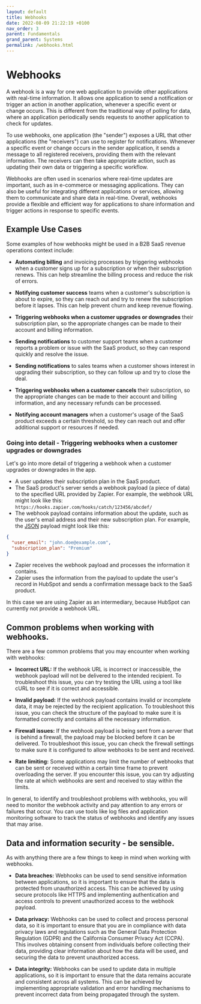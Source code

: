 ```yaml
---
layout: default
title: Webhooks
date: 2022-08-09 21:22:19 +0100
nav_order: 3
parent: Fundamentals
grand_parent: Systems
permalink: /webhooks.html
---
```


# Webhooks

A webhook is a way for one web application to provide other applications with real-time information. It allows one application to send a notification or trigger an action in another application, whenever a specific event or change occurs. This is different from the traditional way of polling for data, where an application periodically sends requests to another application to check for updates.

To use webhooks, one application (the "sender") exposes a URL that other applications (the "receivers") can use to register for notifications. Whenever a specific event or change occurs in the sender application, it sends a message to all registered receivers, providing them with the relevant information. The receivers can then take appropriate action, such as updating their own data or triggering a specific workflow.

Webhooks are often used in scenarios where real-time updates are important, such as in e-commerce or messaging applications. They can also be useful for integrating different applications or services, allowing them to communicate and share data in real-time. Overall, webhooks provide a flexible and efficient way for applications to share information and trigger actions in response to specific events.

## Example Use Cases

Some examples of how webhooks might be used in a B2B SaaS revenue operations context include:

- **Automating billing** and invoicing processes by triggering webhooks when a customer signs up for a subscription or when their subscription renews. This can help streamline the billing process and reduce the risk of errors.

- **Notifying customer success** teams when a customer's subscription is about to expire, so they can reach out and try to renew the subscription before it lapses. This can help prevent churn and keep revenue flowing.

- **Triggering webhooks when a customer upgrades or downgrades** their subscription plan, so the appropriate changes can be made to their account and billing information.

- **Sending notifications** to customer support teams when a customer reports a problem or issue with the SaaS product, so they can respond quickly and resolve the issue.

- **Sending notifications** to sales teams when a customer shows interest in upgrading their subscription, so they can follow up and try to close the deal.

- **Triggering webhooks when a customer cancels** their subscription, so the appropriate changes can be made to their account and billing information, and any necessary refunds can be processed.

- **Notifying account managers** when a customer's usage of the SaaS product exceeds a certain threshold, so they can reach out and offer additional support or resources if needed.

### Going into detail - Triggering webhooks when a customer upgrades or downgrades

Let's go into more detail of triggering a webhook when a customer upgrades or downgrades in the app.

- A user updates their subscription plan in the SaaS product.
- The SaaS product's server sends a webhook payload (a piece of data) to the specified URL provided by Zapier. For example, the webhook URL might look like this: `https://hooks.zapier.com/hooks/catch/123456/abcdef/`
- The webhook payload contains information about the update, such as the user's email address and their new subscription plan. For example, the [JSON](https://revopsguide.net/json.html) payload might look like this:

```json
{
  "user_email": "john.doe@example.com",
  "subscription_plan": "Premium"
}
```

- Zapier receives the webhook payload and processes the information it contains.
- Zapier uses the information from the payload to update the user's record in HubSpot and sends a confirmation message back to the SaaS product.

In this case we are using Zapier as an intermediary, because HubSpot can currently not provide a webhook URL.

## Common problems when working with webhooks.

There are a few common problems that you may encounter when working with webhooks:

- **Incorrect URL:** If the webhook URL is incorrect or inaccessible, the webhook payload will not be delivered to the intended recipient. To troubleshoot this issue, you can try testing the URL using a tool like cURL to see if it is correct and accessible.

- **Invalid payload:** If the webhook payload contains invalid or incomplete data, it may be rejected by the recipient application. To troubleshoot this issue, you can check the structure of the payload to make sure it is formatted correctly and contains all the necessary information.

- **Firewall issues:** If the webhook payload is being sent from a server that is behind a firewall, the payload may be blocked before it can be delivered. To troubleshoot this issue, you can check the firewall settings to make sure it is configured to allow webhooks to be sent and received.

- **Rate limiting:** Some applications may limit the number of webhooks that can be sent or received within a certain time frame to prevent overloading the server. If you encounter this issue, you can try adjusting the rate at which webhooks are sent and received to stay within the limits.

In general, to identify and troubleshoot problems with webhooks, you will need to monitor the webhook activity and pay attention to any errors or failures that occur. You can use tools like log files and application monitoring software to track the status of webhooks and identify any issues that may arise.

## Data and information security - be sensible.

As with anything there are a few things to keep in mind when working with webhooks.

- **Data breaches:** Webhooks can be used to send sensitive information between applications, so it is important to ensure that the data is protected from unauthorized access. This can be achieved by using secure protocols like HTTPS and implementing authentication and access controls to prevent unauthorized access to the webhook payload.

- **Data privacy:** Webhooks can be used to collect and process personal data, so it is important to ensure that you are in compliance with data privacy laws and regulations such as the General Data Protection Regulation (GDPR) and the California Consumer Privacy Act (CCPA). This involves obtaining consent from individuals before collecting their data, providing clear information about how the data will be used, and securing the data to prevent unauthorized access.

- **Data integrity:** Webhooks can be used to update data in multiple applications, so it is important to ensure that the data remains accurate and consistent across all systems. This can be achieved by implementing appropriate validation and error handling mechanisms to prevent incorrect data from being propagated through the system.
